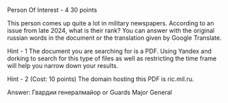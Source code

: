 Person Of Interest - 4
30 points

This person comes up quite a lot in military newspapers. According to an issue from late 2024, what is their rank? You can answer with the original russian words in the document or the translation given by Google Translate.

Hint - 1
The document you are searching for is a PDF. Using Yandex and dorking to search for this type of files as well as restricting the time frame will help you narrow down your results.

Hint - 2 (Cost: 10 points)
The domain hosting this PDF is ric.mil.ru.



Answer: Гвардии генералмайор or Guards Major General

